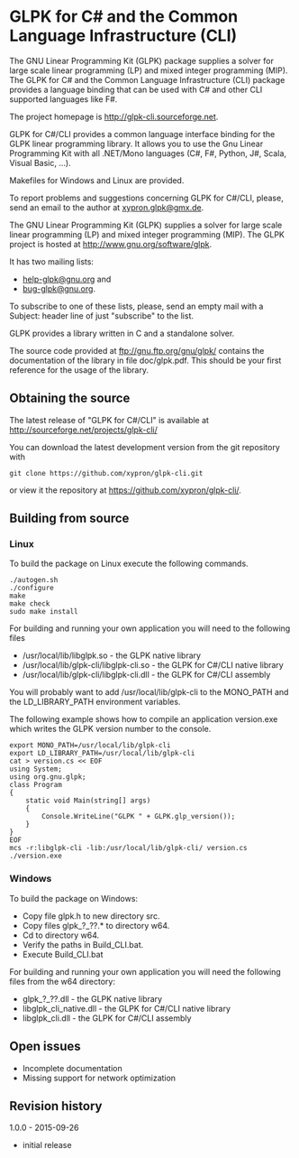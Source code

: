 # GLPK for C# and the Common Language Infrastructure (CLI)

The GNU Linear Programming Kit (GLPK) package supplies a solver for large scale
linear programming (LP) and mixed integer programming (MIP).
The GLPK for C# and the Common Language Infrastructure (CLI) package provides a
language binding that can be used with C# and other CLI supported languages
like F#.

The project homepage is http://glpk-cli.sourceforge.net.

GLPK for C#/CLI provides a common language interface binding for the GLPK linear
programming library. It allows you to use the Gnu Linear Programming Kit with all
.NET/Mono languages (C#, F#, Python, J#, Scala, Visual Basic, ...).

Makefiles for Windows and Linux are provided.

To report problems and suggestions concerning GLPK for C#/CLI, please, send an
email to the author at xypron.glpk@gmx.de.

The GNU Linear Programming Kit (GLPK) supplies a solver for large scale linear
programming (LP) and mixed integer programming (MIP). The GLPK project is hosted
at http://www.gnu.org/software/glpk.

It has two mailing lists:

* help-glpk@gnu.org and
* bug-glpk@gnu.org.

To subscribe to one of these lists, please, send an empty mail with a Subject:
header line of just "subscribe" to the list.

GLPK provides a library written in C and a standalone solver.

The source code provided at ftp://gnu.ftp.org/gnu/glpk/ contains the
documentation of the library in file doc/glpk.pdf. This should be your first
reference for the usage of the library.

## Obtaining the source

The latest release of "GLPK for C#/CLI" is available at
http://sourceforge.net/projects/glpk-cli/

You can download the latest development version from the git repository with

    git clone https://github.com/xypron/glpk-cli.git

or view it the repository at https://github.com/xypron/glpk-cli/.

## Building from source

### Linux

To build the package on Linux execute the following commands.

    ./autogen.sh
    ./configure
    make
    make check
    sudo make install

For building and running your own application you will need to the following
files

* /usr/local/lib/libglpk.so - the GLPK native library
* /usr/local/lib/glpk-cli/libglpk-cli.so - the GLPK for C#/CLI native library
* /usr/local/lib/glpk-cli/libglpk-cli.dll - the GLPK for C#/CLI assembly

You will probably want to add /usr/local/lib/glpk-cli to the MONO\_PATH and
the LD\_LIBRARY\_PATH environment variables.

The following example shows how to compile an application version.exe which
writes the GLPK version number to the console.

    export MONO_PATH=/usr/local/lib/glpk-cli
    export LD_LIBRARY_PATH=/usr/local/lib/glpk-cli
    cat > version.cs << EOF
    using System;
    using org.gnu.glpk;
    class Program
    {
        static void Main(string[] args)
        {
            Console.WriteLine("GLPK " + GLPK.glp_version());
        }
    }
    EOF
    mcs -r:libglpk-cli -lib:/usr/local/lib/glpk-cli/ version.cs
    ./version.exe

### Windows

To build the package on Windows:

* Copy file glpk.h to new directory src.
* Copy files glpk\_?\_??.\* to directory w64.
* Cd to directory w64.
* Verify the paths in Build\_CLI.bat.
* Execute Build\_CLI.bat

For building and running your own application you will need the following files
from the w64 directory:

* glpk\_?\_??.dll - the GLPK native library
* libglpk\_cli\_native.dll - the GLPK for C#/CLI native library
* libglpk\_cli.dll - the GLPK for C#/CLI assembly

## Open issues

* Incomplete documentation
* Missing support for network optimization

## Revision history
1.0.0 - 2015-09-26
* initial release
